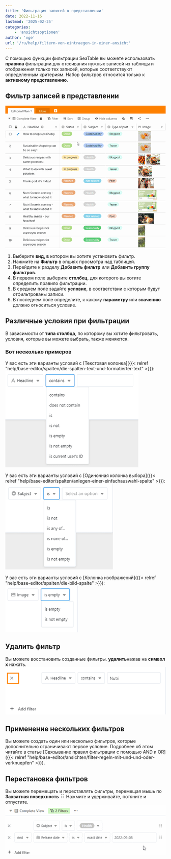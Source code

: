 ```yaml
---
title: 'Фильтрация записей в представлении'
date: 2022-11-16
lastmod: '2025-02-25'
categories:
    - 'ansichtsoptionen'
author: 'vge'
url: '/ru/help/filtern-von-eintraegen-in-einer-ansicht'
---
```


С помощью функции фильтрации SeaTable вы можете использовать **правила** фильтрации для отсеивания нужных записей из таблицы и отображения только тех записей, которые соответствуют определенным критериям. Набор фильтров относится только к **активному представлению**.

## Фильтр записей в представлении

![Фильтр записей](images/Filtern-von-Eintraegen-1.gif)

1. Выберите **вид, в** котором вы хотите установить фильтр.
2. Нажмите на **Фильтр** в опциях просмотра над таблицей.
3. Перейдите к разделу **Добавить фильтр** или **Добавить группу фильтров**.
4. В первом поле выберите **столбец**, для которого вы хотите определить правило фильтрации.
5. В среднем поле задайте **условие**, в соответствии с которым будут отфильтрованы записи.
6. В последнем поле определите, к какому **параметру** или **значению** должно относиться условие.

## Различные условия при фильтрации

В зависимости от **типа столбца**, по которому вы хотите фильтровать, условия, которые вы можете выбрать, также меняются.

### Вот несколько примеров

У вас есть эти варианты условий с [Текстовая колонка]({{< relref "help/base-editor/spalten/die-spalten-text-und-formatierter-text" >}}):  
![Фильтр текстового столбца](images/filtern-von-eintraegen-5.png)

У вас есть эти варианты условий с [Одиночная колонка выбора]({{< relref "help/base-editor/spalten/anlegen-einer-einfachauswahl-spalte" >}}):  
![Фильтр колонки с одним отбором](images/filtern-von-eintraegen-6.png)

У вас есть эти варианты условий с [Колонка изображений]({{< relref "help/base-editor/spalten/die-bild-spalte" >}}):  
![Колонка изображений фильтра](images/filtern-von-eintraegen-7.png)

## Удалить фильтр

Вы можете восстановить созданные фильтры. **удалить**нажав на **символ х** нажать.  
![Удаление фильтра из представления](images/filtern-von-eintraegen.png)

## Применение нескольких фильтров

Вы можете создать один или несколько фильтров, которые дополнительно ограничивают первое условие. Подробнее об этом читайте в статье [Связывание правил фильтрации с помощью AND и OR]({{< relref "help/base-editor/ansichten/filter-regeln-mit-und-und-oder-verknuepfen" >}}).

## Перестановка фильтров

Вы можете перемещать и переставлять фильтры, перемещая мышь по **Захватная поверхность** ![Иконка для перемещения элементов](images/move-icon.png) Нажмите и удерживайте, потяните и отпустите.  
![Фильтр Сортировка записей](images/Filtern-von-Eintraegen-2.gif)
